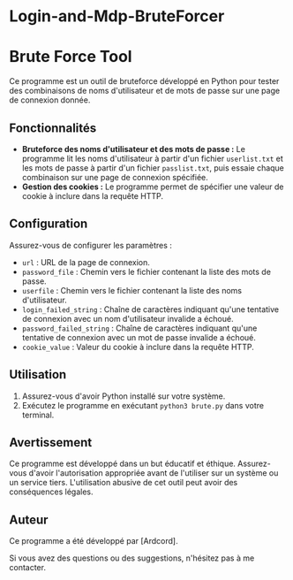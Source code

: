# Login-and-Mdp-BruteForcer
# Brute Force Tool

Ce programme est un outil de bruteforce développé en Python pour tester des combinaisons de noms d'utilisateur et de mots de passe sur une page de connexion donnée.

## Fonctionnalités

- **Bruteforce des noms d'utilisateur et des mots de passe :** Le programme lit les noms d'utilisateur à partir d'un fichier `userlist.txt` et les mots de passe à partir d'un fichier `passlist.txt`, puis essaie chaque combinaison sur une page de connexion spécifiée.
- **Gestion des cookies :** Le programme permet de spécifier une valeur de cookie à inclure dans la requête HTTP.

## Configuration

Assurez-vous de configurer les paramètres :

- `url` : URL de la page de connexion.
- `password_file` : Chemin vers le fichier contenant la liste des mots de passe.
- `userfile` : Chemin vers le fichier contenant la liste des noms d'utilisateur.
- `login_failed_string` : Chaîne de caractères indiquant qu'une tentative de connexion avec un nom d'utilisateur invalide a échoué.
- `password_failed_string` : Chaîne de caractères indiquant qu'une tentative de connexion avec un mot de passe invalide a échoué.
- `cookie_value` : Valeur du cookie à inclure dans la requête HTTP.

## Utilisation

1. Assurez-vous d'avoir Python installé sur votre système.
2. Exécutez le programme en exécutant `python3 brute.py` dans votre terminal.

## Avertissement

Ce programme est développé dans un but éducatif et éthique. Assurez-vous d'avoir l'autorisation appropriée avant de l'utiliser sur un système ou un service tiers. L'utilisation abusive de cet outil peut avoir des conséquences légales.

## Auteur

Ce programme a été développé par [Ardcord].

Si vous avez des questions ou des suggestions, n'hésitez pas à me contacter.



